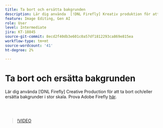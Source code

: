 ```yaml
---
title: Ta bort och ersätta bakgrunden
description: Lär dig använda  [!DNL Firefly] Kreativ produktion för att ta bort och/eller ersätta bakgrunder i stor skala
feature: Image Editing, Gen AI
role: User
level: Intermediate
jira: KT-18845
source-git-commit: 8ecd2f40db3e601c0a57df1812293ca869e815ea
workflow-type: tm+mt
source-wordcount: '41'
ht-degree: 2%

---
```


# Ta bort och ersätta bakgrunden

Lär dig använda [!DNL Firefly] Creative Production för att ta bort och/eller ersätta bakgrunder i stor skala. Prova Adobe Firefly [här](https://firefly.adobe.com/).

<br> 

>[!VIDEO](https://video.tv.adobe.com/v/3472916?quality=12&learn=on&hidetitle=true)